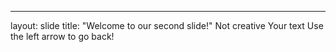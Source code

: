 ---
layout: slide
title: "Welcome to our second slide!"
Not creative
Your text
Use the left arrow to go back!
